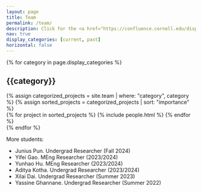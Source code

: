 ```yaml
---
layout: page
title: Team
permalink: /team/
description: Click for the <a href="https://confluence.cornell.edu/display/abdelfattah">internal group wiki</a>.
nav: true
display_categories: [current, past]
horizontal: false
---
```

<div class="projects">
  <!-- Display categorized projects -->
    {% for category in page.display_categories %}
      <h2 class="category">{{category}}</h2>
      {% assign categorized_projects = site.team | where: "category", category %}
      {% assign sorted_projects = categorized_projects | sort: "importance" %}
      <!-- Generate cards for each project -->
      <div class="grid">
        {% for project in sorted_projects %}
          {% include people.html %}
        {% endfor %}
      </div>
    {% endfor %}
</div>

More students:
- Junius Pun. Undergrad Researcher (Fall 2024)
- Yifei Gao. MEng Researcher (2023/2024)
- Yunhao Hu. MEng Researcher (2023/2024)
- Aditya Kotha. Undergrad Researcher (2023/2024)
- Xilai Dai. Undergrad Researcher (Summer 2023)
- Yassine Ghannane. Undergrad Researcher (Summer 2022)

